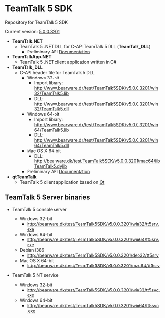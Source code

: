 # TeamTalk 5 SDK

Repository for TeamTalk 5 SDK

Current version: [5.0.0.3201](http://www.bearware.dk/test/TeamTalk5SDK/v5.0.0.3201)

* **TeamTalk.NET**
  * TeamTalk 5 .NET DLL for C-API TeamTalk 5 DLL (**TeamTalk_DLL**)
    * Preliminary API [Documentation](http://bearware.dk/test/TeamTalk5SDK/v5.0.0.3201/docs/NET/)
* **TeamTalkApp.NET**
  * TeamTalk 5 .NET client application written in C#
* **TeamTalk_DLL**
  * C-API header file for TeamTalk 5 DLL
    * Windows 32-bit
      * Import library: http://www.bearware.dk/test/TeamTalk5SDK/v5.0.0.3201/win32/TeamTalk5.lib
      * DLL: http://www.bearware.dk/test/TeamTalk5SDK/v5.0.0.3201/win32/TeamTalk5.dll
    * Windows 64-bit
      * Import library: http://www.bearware.dk/test/TeamTalk5SDK/v5.0.0.3201/win64/TeamTalk5.lib
      * DLL: http://www.bearware.dk/test/TeamTalk5SDK/v5.0.0.3201/win64/TeamTalk5.dll
    * Mac OS X 64-bit
      * DLL: http://bearware.dk/test/TeamTalk5SDK/v5.0.0.3201/mac64/libTeamTalk5.dylib
    * Preliminary API [Documentation](http://bearware.dk/test/TeamTalk5SDK/v5.0.0.3201/docs/C-API/)
* **qtTeamTalk**
  * TeamTalk 5 client application based on [Qt](http://www.qt-project.org)

## TeamTalk 5 Server binaries

* TeamTalk 5 console server
  * Windows 32-bit
    * http://bearware.dk/test/TeamTalk5SDK/v5.0.0.3201/win32/tt5srv.exe
  * Windows 64-bit
    * http://bearware.dk/test/TeamTalk5SDK/v5.0.0.3201/win64/tt5srv.exe
  * Debian i386
    * http://bearware.dk/test/TeamTalk5SDK/v5.0.0.3201/deb32/tt5srv
  * Mac OS X 64-bit
    * http://bearware.dk/test/TeamTalk5SDK/v5.0.0.3201/mac64/tt5srv

* TeamTalk 5 NT service
  * Windows 32-bit
    * http://bearware.dk/test/TeamTalk5SDK/v5.0.0.3201/win32/tt5svc.exe
  * Windows 64-bit
    * http://bearware.dk/test/TeamTalk5SDK/v5.0.0.3201/win64/tt5svc.exe

